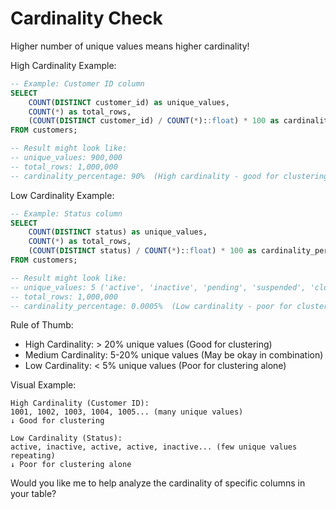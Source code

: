# Cardinality Check

Higher number of unique values means higher cardinality!

High Cardinality Example:

```sql
-- Example: Customer ID column
SELECT 
    COUNT(DISTINCT customer_id) as unique_values,
    COUNT(*) as total_rows,
    (COUNT(DISTINCT customer_id) / COUNT(*)::float) * 100 as cardinality_percentage
FROM customers;

-- Result might look like:
-- unique_values: 900,000
-- total_rows: 1,000,000
-- cardinality_percentage: 90%  (High cardinality - good for clustering)
```

Low Cardinality Example:

```sql
-- Example: Status column
SELECT 
    COUNT(DISTINCT status) as unique_values,
    COUNT(*) as total_rows,
    (COUNT(DISTINCT status) / COUNT(*)::float) * 100 as cardinality_percentage
FROM customers;

-- Result might look like:
-- unique_values: 5 ('active', 'inactive', 'pending', 'suspended', 'closed')
-- total_rows: 1,000,000
-- cardinality_percentage: 0.0005%  (Low cardinality - poor for clustering)
```

Rule of Thumb:

- High Cardinality: > 20% unique values (Good for clustering)
- Medium Cardinality: 5-20% unique values (May be okay in combination)
- Low Cardinality: < 5% unique values (Poor for clustering alone)

Visual Example:

```
High Cardinality (Customer ID):
1001, 1002, 1003, 1004, 1005... (many unique values)
↓ Good for clustering

Low Cardinality (Status):
active, inactive, active, active, inactive... (few unique values repeating)
↓ Poor for clustering alone
```

Would you like me to help analyze the cardinality of specific columns in your table?